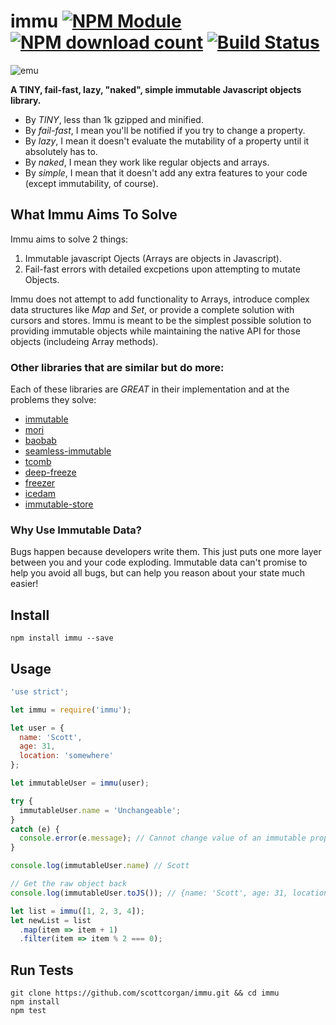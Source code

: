 # immu [![NPM Module](http://img.shields.io/npm/v/immu.svg?style=flat-square)](https://npmjs.org/package/immu) [![NPM download count](https://img.shields.io/npm/dm/immu.svg?style=flat-square)](https://npmjs.org/package/immu) [![Build Status](http://img.shields.io/travis/scottcorgan/immu.svg?style=flat-square)](https://travis-ci.org/scottcorgan/immu)

![emu](https://cloud.githubusercontent.com/assets/974723/9231290/4e67382c-40dc-11e5-84b4-fec141bc466d.jpg)

**A TINY, fail-fast, lazy, "naked", simple immutable Javascript objects library.**

* By *TINY*, less than 1k gzipped and minified.
* By *fail-fast*, I mean you'll be notified if you try to change a property.
* By *lazy*, I mean it doesn't evaluate the mutability of a property until it absolutely has to.
* By *naked*, I mean they work like regular objects and arrays.
* By *simple*, I mean that it doesn't add any extra features to your code (except immutability, of course).

## What Immu Aims To Solve

Immu aims to solve 2 things:

1. Immutable javascript Ojects (Arrays are objects in Javascript).
2. Fail-fast errors with detailed excpetions upon attempting to mutate Objects.

Immu does not attempt to add functionality to Arrays, introduce complex data structures like *Map* and *Set*, or provide a complete solution with cursors and stores. Immu is meant to be the simplest possible solution to providing immutable objects while maintaining the native API for those objects (includeing Array methods).

### Other libraries that are similar but do more:

Each of these libraries are *GREAT* in their implementation and at the problems they solve:

* [immutable](https://github.com/facebook/immutable-js)
* [mori](https://github.com/swannodette/mori)
* [baobab](https://github.com/Yomguithereal/baobab)
* [seamless-immutable](https://github.com/rtfeldman/seamless-immutable)
* [tcomb](https://github.com/gcanti/tcomb)
* [deep-freeze](https://www.npmjs.com/package/deep-freeze)
* [freezer](https://github.com/arqex/freezer)
* [icedam](https://github.com/winkler1/icedam)
* [immutable-store](https://github.com/christianalfoni/immutable-store)

### Why Use Immutable Data?

Bugs happen because developers write them. This just puts one more layer between you and your code exploding. Immutable data can't promise to help you avoid all bugs, but can help you reason about your state much easier!

## Install

```
npm install immu --save
```

## Usage

```js
'use strict';

let immu = require('immu');

let user = {
  name: 'Scott',
  age: 31,
  location: 'somewhere'
};

let immutableUser = immu(user);

try {
  immutableUser.name = 'Unchangeable';
}
catch (e) {
  console.error(e.message); // Cannot change value of an immutable property
}

console.log(immutableUser.name) // Scott

// Get the raw object back
console.log(immutableUser.toJS()); // {name: 'Scott', age: 31, location: 'somewhere'}

let list = immu([1, 2, 3, 4]);
let newList = list
  .map(item => item + 1)
  .filter(item => item % 2 === 0);
```

## Run Tests

```
git clone https://github.com/scottcorgan/immu.git && cd immu
npm install
npm test
```

